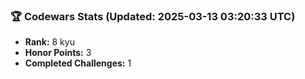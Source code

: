 ### 🏆 Codewars Stats (Updated: 2025-03-13 03:20:33 UTC)

- **Rank:** 8 kyu
- **Honor Points:** 3
- **Completed Challenges:** 1
